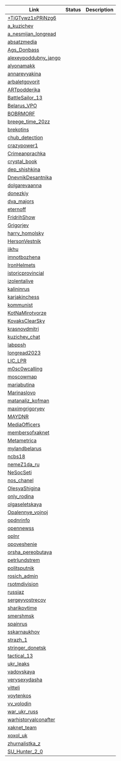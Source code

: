 | Link                                               | Status                | Description            |
| ---------------------------------------------------|---------------------- |:----------------------:|
| [+TjGTywz1xPRjNzg6](https://t.me/+TjGTywz1xPRjNzg6)| 
| [a_kuzichev](https://t.me/a_kuzichev)              | 
| [a_nesmijan_longread](https://t.me/a_nesmijan_longread)| 
| [absatzmedia](https://t.me/absatzmedia)            | 
| [Ags_Donbass](https://t.me/Ags_Donbass)            | 
| [alexeypoddubny_jango](https://t.me/alexeypoddubny_jango)| 
| [alyonamakk](https://t.me/alyonamakk)              | 
| [annarevyakina](https://t.me/annarevyakina)        | 
| [arbaletgovorit](https://t.me/arbaletgovorit)      | 
| [ARTpodderjka](https://t.me/ARTpodderjka)          | 
| [BattleSailor_13](https://t.me/BattleSailor_13)    | 
| [Belarus_VPO](https://t.me/Belarus_VPO)            | 
| [BOBRMORF](https://t.me/BOBRMORF)                  | 
| [breege_time_20zz](https://t.me/breege_time_20zz)  | 
| [brekotins](https://t.me/brekotins)                | 
| [chub_detection](https://t.me/chub_detection)      | 
| [crazypower1](https://t.me/crazypower1)            | 
| [Crimeanprachka](https://t.me/Crimeanprachka)      | 
| [crystal_book](https://t.me/crystal_book)          | 
| [dep_shishkina](https://t.me/dep_shishkina)        | 
| [DnevnikDesantnika](https://t.me/DnevnikDesantnika)| 
| [dolgarevaanna](https://t.me/dolgarevaanna)        | 
| [donezkiy](https://t.me/donezkiy)                  | 
| [dva_majors](https://t.me/dva_majors)              | 
| [eternoff](https://t.me/eternoff)                  | 
| [FridrihShow](https://t.me/FridrihShow)            | 
| [Grigorjev](https://t.me/Grigorjev)                | 
| [harry_homolsky](https://t.me/harry_homolsky)      | 
| [HersonVestnik](https://t.me/HersonVestnik)        | 
| [iikhu](https://t.me/iikhu)                        | 
| [imnotbozhena](https://t.me/imnotbozhena)          | 
| [IronHelmets](https://t.me/IronHelmets)            | 
| [istoricprovincial](https://t.me/istoricprovincial)| 
| [izolentalive](https://t.me/izolentalive)          | 
| [kalininrus](https://t.me/kalininrus)              | 
| [karjakinchess](https://t.me/karjakinchess)        | 
| [kommunist](https://t.me/kommunist)                | 
| [KotNaMirotvorze](https://t.me/KotNaMirotvorze)    | 
| [KovaksClearSky](https://t.me/KovaksClearSky)      | 
| [krasnovdmitri](https://t.me/krasnovdmitri)        | 
| [kuzichev_chat](https://t.me/kuzichev_chat)        | 
| [labppsh](https://t.me/labppsh)                    | 
| [longread2023](https://t.me/longread2023)          |
| [LIC_LPR](https://t.me/LIC_LPR)                    | 
| [m0sc0wcalling](https://t.me/m0sc0wcalling)        |
| [moscowmap](https://t.me/moscowmap)                |
| [mariabutina](https://t.me/mariabutina)            | 
| [Marinaslovo](https://t.me/Marinaslovo)            | 
| [matanaliz_kofman](https://t.me/matanaliz_kofman)  | 
| [maximgrigoryev](https://t.me/maximgrigoryev)      | 
| [MAYDNR](https://t.me/MAYDNR)                      | 
| [MediaOfficers](https://t.me/MediaOfficers)        | 
| [membersofxaknet](https://t.me/membersofxaknet)    | 
| [Metametrica](https://t.me/Metametrica)            | 
| [mylandbelarus](https://t.me/mylandbelarus)        | 
| [ncbs18](https://t.me/ncbs18)                      | 
| [nemeZ1da_ru](https://t.me/nemeZ1da_ru)            | 
| [NeSocSeti](https://t.me/NeSocSeti)                | 
| [nos_chanel](https://t.me/nos_chanel)              | 
| [OlesyaShigina](https://t.me/OlesyaShigina)        |
| [only_rodina](https://t.me/only_rodina)            |
| [olgaseletskaya](https://t.me/olgaseletskaya)      | 
| [Opalennye_vojnoj](https://t.me/Opalennye_vojnoj)  | 
| [opdnrinfo](https://t.me/opdnrinfo)                | 
| [opennewss](https://t.me/opennewss)                | 
| [oplnr](https://t.me/oplnr)                        | 
| [opoveshenie](https://t.me/opoveshenie)            | 
| [orsha_pereobutaya](https://t.me/orsha_pereobutaya)| 
| [petrlundstrem](https://t.me/petrlundstrem)        | 
| [politsputnik](https://t.me/politsputnik)          | 
| [rosich_admin](https://t.me/rosich_admin)          | 
| [rsotmdivision](https://t.me/rsotmdivision)        | 
| [russiaz](https://t.me/russiaz)                    | 
| [sergeyvostrecov](https://t.me/sergeyvostrecov)    | 
| [sharikovtime](https://t.me/sharikovtime)          | 
| [smershmsk](https://t.me/smershmsk)                | 
| [spainrus](https://t.me/spainrus)                  | 
| [sskarnaukhov](https://t.me/sskarnaukhov)          | 
| [strazh_1](https://t.me/strazh_1)                  | 
| [stringer_donetsk](https://t.me/stringer_donetsk)  | 
| [tactical_13](https://t.me/tactical_13)            | 
| [ukr_leaks](https://t.me/ukr_leaks)                | 
| [vadovskaya](https://t.me/vadovskaya)              | 
| [verysexydasha](https://t.me/verysexydasha)        | 
| [vitteli](https://t.me/vitteli)                    | 
| [voytenkos](https://t.me/voytenkos)                | 
| [vv_volodin](https://t.me/vv_volodin)              | 
| [war_ukr_russ](https://t.me/war_ukr_russ)          | 
| [warhistoryalconafter](https://t.me/warhistoryalconafter)| 
| [xaknet_team](https://t.me/xaknet_team)            | 
| [xoxol_uk](https://t.me/xoxol_uk)                  | 
| [zhurnalistka_z](https://t.me/zhurnalistka_z)      | 
| [SU_Hunter_2_0](https://t.me/ZSU_Hunter_2_0)       | 
